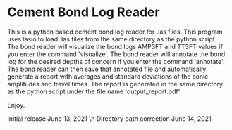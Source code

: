 # Cement Bond Log Reader

This is a python based cement bond log reader for .las files. This program uses lasio to load .las files from the same directory as the python script. The bond reader will visualize the bond logs AMP3FT and TT3FT values if you enter the command 'visualize'. The bond reader will annotate the bond log for the desired depths of concern if you enter the command 'annotate'. The bond reader can then save that annotated file and automatically generate a report with averages and standard deviations of the sonic amplitudes and travel times. The report is generated in the same directory as the python script under the file name 'output_report.pdf'

Enjoy.

Initial release June 13, 2021 \n
Directory path correction June 14, 2021
